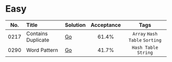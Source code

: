 # Easy

| No.  | Title              | Solution                                                                              | Acceptance |              Tags              |
|:----:|:-------------------|:--------------------------------------------------------------------------------------|:----------:|:------------------------------:|
| 0217 | Contains Duplicate | [Go](https://github.com/goldennovember/leetcode-go/tree/main/easy/contains-duplicate) |   61.4%    | `Array` `Hash Table` `Sorting` |
| 0290 | Word Pattern       | [Go](https://github.com/goldennovember/leetcode-go/tree/main/easy/word-pattern)       |   41.7%    |     `Hash Table` `String`      |
